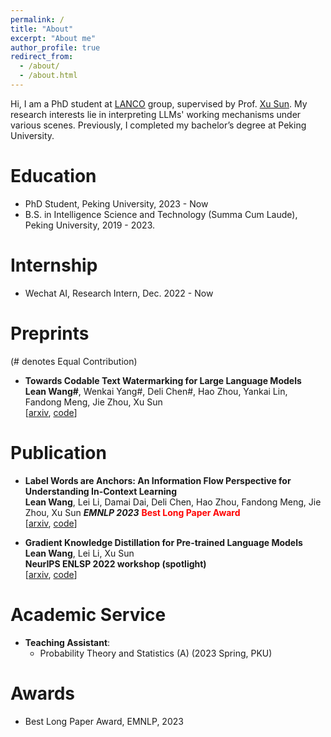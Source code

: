 ```yaml
---
permalink: /
title: "About"
excerpt: "About me"
author_profile: true
redirect_from: 
  - /about/
  - /about.html
---
```




Hi, I am a PhD student at [LANCO](https://lancopku.github.io) group, supervised by Prof. [Xu Sun](https://xusun26.github.io). My research interests lie in interpreting LLMs' working mechanisms under various scenes. Previously, I completed my bachelor’s degree at Peking University.



Education
======
+ PhD Student, Peking University, 2023 - Now
+ B.S. in Intelligence Science and Technology (Summa Cum Laude), Peking University, 2019 - 2023.



# Internship

+ Wechat AI, Research Intern, Dec. 2022 - Now

  

# Preprints

(# denotes Equal Contribution)

- **Towards Codable Text Watermarking for Large Language Models**<br/>**Lean Wang#**, Wenkai Yang#, Deli Chen#, Hao Zhou, Yankai Lin, Fandong Meng, Jie Zhou, Xu Sun<br/>[[arxiv](https://arxiv.org/abs/2307.15992), [code](https://github.com/lancopku/codable-watermarking-for-llm)]



# Publication

- **Label Words are Anchors: An Information Flow Perspective for Understanding In-Context Learning**<br/>**Lean Wang**, Lei Li, Damai Dai, Deli Chen, Hao Zhou, Fandong Meng, Jie Zhou, Xu Sun
  ***EMNLP 2023*** **<span style="color: red;">Best Long Paper Award</span>**<br/>[[arxiv](https://arxiv.org/abs/2305.14160), [code](https://github.com/lancopku/label-words-are-anchors)]

- **Gradient Knowledge Distillation for Pre-trained Language Models**<br/>**Lean Wang**, Lei Li, Xu Sun<br/>**NeurIPS ENLSP 2022 workshop (spotlight)**<br/>[[arxiv](https://arxiv.org/abs/2211.01071), [code](https://github.com/lancopku/GKD)]




# Academic Service

+ **Teaching Assistant**:
  - Probability Theory and Statistics (A) (2023 Spring, PKU)

# Awards

- Best Long Paper Award, EMNLP, 2023
